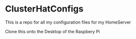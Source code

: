 # ClusterHatConfigs
This is a repo for all my configuration files for my HomeServer

Clone this onto the Desktop of the Raspbery Pi
